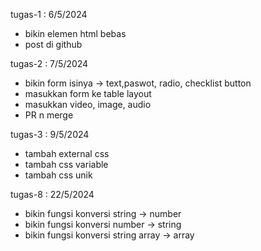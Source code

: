 tugas-1 : 6/5/2024
- bikin elemen html bebas
- post di github

tugas-2 : 7/5/2024
- bikin form isinya -> text,paswot, radio, checklist button
- masukkan form ke table layout
- masukkan video, image, audio
- PR n merge

tugas-3 : 9/5/2024
- tambah external css
- tambah css variable
- tambah css unik

tugas-8 : 22/5/2024
- bikin fungsi konversi string -> number
- bikin fungsi konversi number -> string
- bikin fungsi konversi string array -> array
